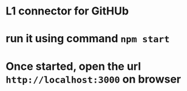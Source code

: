 # L1 connector for GitHUb
# run it using command `npm start`
# Once started, open the url `http://localhost:3000` on browser
